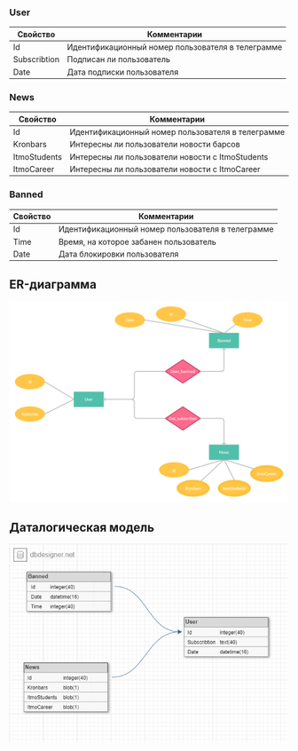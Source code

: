 ### User

| Свойство | Комментарии |
| --- | --- |
| Id | Идентификационный номер пользователя в телеграмме |
| Subscribtion | Подписан ли пользователь |
| Date | Дата подписки пользователя |

### News

| Свойство | Комментарии |
| --- | --- |
| Id | Идентификационный номер пользователя в телеграмме |
| Kronbars | Интересны ли пользователи новости барсов |
| ItmoStudents | Интересны ли пользователи новости с ItmoStudents |
| ItmoCareer | Интересны ли пользователи новости с ItmoCareer |

### Banned

| Свойство | Комментарии |
| --- | --- |
| Id | Идентификационный номер пользователя в телеграмме |
| Time | Время, на которое забанен пользователь |
| Date | Дата блокировки пользователя |

## ER-диаграмма
![ER_diagram](ER-diagram.jpg)

## Даталогическая модель
![BD_model](Persistance.png)